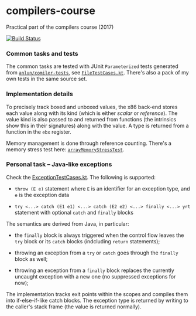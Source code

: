 # compilers-course
Practical part of the compilers course (2017)

[![Build Status](https://travis-ci.org/h0tk3y/compilers-course.svg?branch=master)](https://travis-ci.org/h0tk3y/compilers-course)

### Common tasks and tests

The common tasks are tested with JUnit `Parameterized` tests generated from 
[`anlun/comiler-tests`](https://github.com/anlun/compiler-tests), see [`FileTestCases.kt`](https://github.com/h0tk3y/compilers-course/blob/master/src/test/kotlin/FileTestCases.kt). There's also a pack of my own  tests in the same source set.

### Implementation details

To precisely track boxed and unboxed values, the x86 back-end stores each value along with its kind (which is either *scalar* or *reference*).
The value kind is also passed to and returned from functions (the intrinsics show this in their signatures) along with the value. A type is returned
from a function in the `ebx` register.

Memory management is done through reference counting. There's a memory stress test here: [`arrayMemoryStressTest`](https://github.com/h0tk3y/compilers-course/blob/master/src/test/kotlin/ArrayTestCases.kt#L129).

### Personal task – Java-like exceptions

Check the [ExceptionTestCases.kt](https://github.com/h0tk3y/compilers-course/blob/c2d29b5c43408bf8d46e88a17bce3e219b583dff/src/test/kotlin/ExceptionTestCases.kt). The following is supported: 

* `throw (E e)` statement where `E` is an identifier for an exception type, and `e` is the exception data

* `try <...> catch (E1 e1) <...> catch (E2 e2) <...> finally <...> yrt` statement with optional `catch` and `finally` blocks

The semantics are derived from Java, in particular:

* the `finally` block is always triggered when the control flow leaves the `try` block or its `catch` blocks (indcluding `return` statements);

* throwing an exception from a `try` or `catch` goes through the `finally` block as well;

* throwing an exception from a `finally` block replaces the currently uncaught exception with a new one (no suppressed exceptions for now);

The implementation tracks exit points within the scopes  and compiles them into if-else-if-like catch blocks. The exception type is returned
by writing to the caller's stack frame (the value is returned normally).
